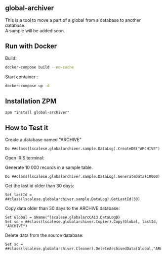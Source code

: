 ## global-archiver

This is a tool to move a part of a global from a database to another database.  
A sample will be added soon.  


## Run with Docker

Build: 

```bash
docker-compose build --no-cache
```

Start container : 
```bash
docker-compose up -d
```

## Installation ZPM

```
zpm "install global-archiver"
```

## How to Test it

Create a database named "ARCHIVE"

```objectscript
Do ##class(lscalese.globalarchiver.sample.DataLog).CreateDB("ARCHIVE")
```

Open IRIS terminal:

Generate 10 000 records in a sample table.

```objectscript
Do ##class(lscalese.globalarchiver.sample.DataLog).GenerateData(10000)
```

Get the last id older than 30 days: 
```objectscript
Set lastId = ##class(lscalese.globalarchiver.sample.DataLog).GetLastId(30)
```

Copy data older than 30 days to the ARCHIVE database:
```objectscript
Set Global = $Name(^lscalese.globalarcCA13.DataLogD)
Set sc = ##class(lscalese.globalarchiver.Copier).Copy(Global, lastId, "ARCHIVE")
```

Delete data from the source database:
```
Set sc = ##class(lscalese.globalarchiver.Cleaner).DeleteArchivedData(Global,"ARCHIVE")
```
